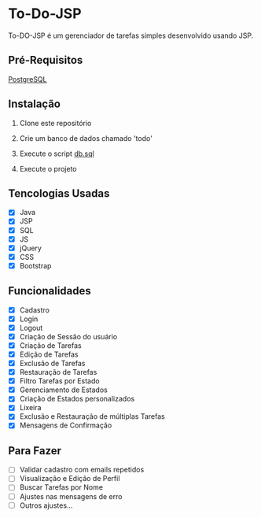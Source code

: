 # To-Do-JSP

To-DO-JSP é um gerenciador de tarefas simples desenvolvido usando JSP.

## Pré-Requisitos

[PostgreSQL](https://www.postgresql.org/)

## Instalação

1. Clone este repositório

2. Crie um banco de dados chamado 'todo'

3. Execute o script [db.sql](_files/db.sql)

4. Execute o projeto

## Tencologias Usadas

- [x] Java
- [x] JSP
- [x] SQL
- [x] JS
- [x] jQuery
- [x] CSS
- [x] Bootstrap

## Funcionalidades

- [x] Cadastro
- [x] Login
- [x] Logout
- [x] Criação de Sessão do usuário
- [x] Criação de Tarefas
- [x] Edição de Tarefas
- [x] Exclusão de Tarefas
- [x] Restauração de Tarefas
- [x] Filtro Tarefas por Estado
- [x] Gerenciamento de Estados
- [x] Criação de Estados personalizados
- [x] Lixeira
- [x] Exclusão e Restauração de múltiplas Tarefas
- [x] Mensagens de Confirmação

## Para Fazer

- [ ] Validar cadastro com emails repetidos
- [ ] Visualização e Edição de Perfil
- [ ] Buscar Tarefas por Nome
- [ ] Ajustes nas mensagens de erro
- [ ] Outros ajustes...